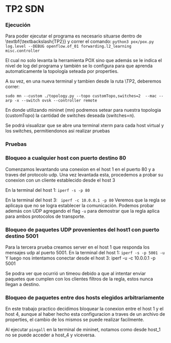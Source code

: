 # TP2 SDN
### Ejecución
Para poder ejecutar el programa es necesario situarse dentro de \textbf{\textbackslash{TP2}} y correr el comando:
```python3 pox/pox.py log.level --DEBUG openflow.of_01 forwarding.l2_learning misc.controller```

El cual no solo levanta la herramienta POX sino que además se le indica el nivel de log del programa y también se lo configura para que aprenda automaticamente
la topología seteada por properties.

A su vez, en una nueva terminal y tambien desde la ruta \TP2, deberemos correr:

```sudo mn --custom ./topology.py --topo customTopo,switches=2  --mac --arp -x --switch ovsk --controller remote```

En donde utilizando mininet (mn) podremos setear para nuestra topologia (customTopo) la cantidad de switches deseada (switches=n).

Se podrá visualizar que se abre una terminal xterm para cada host virtual y los switches, permitiendonos así realizar pruebas

### Pruebas

### Bloqueo a cualquier host con puerto destino 80

Comenzamos levantando una conexion en el host 1 en el puerto 80 y a traves del protocolo udp. Una vez levantada esta, procedemos a probar su conexion con un cliente establecido desde el host 3

En la terminal del host 1: `iperf -s -p 80`

En la terminal del host 3: `  iperf -c 10.0.0.1 -p 80 `
Veremos que la regla se aplicaya que no se logra establecer la comunicación. Podemos probar además con UDP agregando el flag `-u` para demostrar que la regla aplica para ambos protocolos de transporte.


### Bloqueo de paquetes UDP provenientes del host1 con puerto destino 5001

Para la tercera prueba creamos server en el host 1 que responda los mensajes udp al puerto 5001. 
En la terminal del host 1: `iperf -s -p 5001 -u`
Y luego nos intentamos conectar desde el host 3:  iperf -u -c 10.0.0.1 -p 5001

Se podra ver que ocurrió un timeou debido a que al intentar enviar paquetes que cumplen con los clientes filtros de la regla, estos nunca llegan a destino.

### Bloqueo de paquetes entre dos hosts elegidos arbitrariamente

En este trabajo practico decidimos bloquear la conexion entre el host 1 y el host 4, aunque al haber hecho esta configuracion a traves de un archivo de properties, el cambio de los mismos se puede realizar facilmente.

Al ejecutar `pingall` en la terminal de mininet, notamos como desde host_1 no se puede acceder a host_4  y viceversa.

